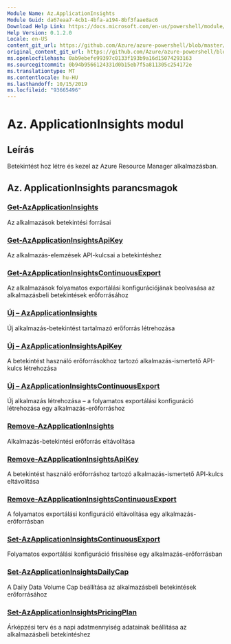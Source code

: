 ```yaml
---
Module Name: Az.ApplicationInsights
Module Guid: da67eaa7-4cb1-4bfa-a194-8bf3faae8ac6
Download Help Link: https://docs.microsoft.com/en-us/powershell/module/az.applicationinsights
Help Version: 0.1.2.0
Locale: en-US
content_git_url: https://github.com/Azure/azure-powershell/blob/master/src/ApplicationInsights/ApplicationInsights/help/Az.ApplicationInsights.md
original_content_git_url: https://github.com/Azure/azure-powershell/blob/master/src/ApplicationInsights/ApplicationInsights/help/Az.ApplicationInsights.md
ms.openlocfilehash: 0ab9ebefe99397c0133f193b9a16d15074293163
ms.sourcegitcommit: 0b94b9566124331d0b15eb7f5a811305c254172e
ms.translationtype: MT
ms.contentlocale: hu-HU
ms.lasthandoff: 10/15/2019
ms.locfileid: "93665496"
---
```

# Az. ApplicationInsights modul
## Leírás
Betekintést hoz létre és kezel az Azure Resource Manager alkalmazásban.

## Az. ApplicationInsights parancsmagok
### [Get-AzApplicationInsights](Get-AzApplicationInsights.md)
Az alkalmazások betekintési forrásai

### [Get-AzApplicationInsightsApiKey](Get-AzApplicationInsightsApiKey.md)
Az alkalmazás-elemzések API-kulcsai a betekintéshez

### [Get-AzApplicationInsightsContinuousExport](Get-AzApplicationInsightsContinuousExport.md)
Az alkalmazások folyamatos exportálási konfigurációjának beolvasása az alkalmazásbeli betekintések erőforrásához

### [Új – AzApplicationInsights](New-AzApplicationInsights.md)
Új alkalmazás-betekintést tartalmazó erőforrás létrehozása

### [Új – AzApplicationInsightsApiKey](New-AzApplicationInsightsApiKey.md)
A betekintést használó erőforrásokhoz tartozó alkalmazás-ismertető API-kulcs létrehozása

### [Új – AzApplicationInsightsContinuousExport](New-AzApplicationInsightsContinuousExport.md)
Új alkalmazás létrehozása – a folyamatos exportálási konfiguráció létrehozása egy alkalmazás-erőforráshoz

### [Remove-AzApplicationInsights](Remove-AzApplicationInsights.md)
Alkalmazás-betekintési erőforrás eltávolítása

### [Remove-AzApplicationInsightsApiKey](Remove-AzApplicationInsightsApiKey.md)
A betekintést használó erőforráshoz tartozó alkalmazás-ismertető API-kulcs eltávolítása

### [Remove-AzApplicationInsightsContinuousExport](Remove-AzApplicationInsightsContinuousExport.md)
A folyamatos exportálási konfiguráció eltávolítása egy alkalmazás-erőforrásban

### [Set-AzApplicationInsightsContinuousExport](Set-AzApplicationInsightsContinuousExport.md)
Folyamatos exportálási konfiguráció frissítése egy alkalmazás-erőforrásban

### [Set-AzApplicationInsightsDailyCap](Set-AzApplicationInsightsDailyCap.md)
A Daily Data Volume Cap beállítása az alkalmazásbeli betekintések erőforrásához

### [Set-AzApplicationInsightsPricingPlan](Set-AzApplicationInsightsPricingPlan.md)
Árképzési terv és a napi adatmennyiség adatainak beállítása az alkalmazásbeli betekintéshez

